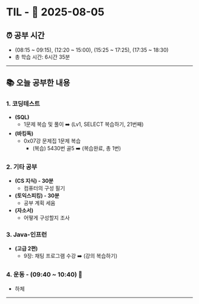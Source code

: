 # TIL - 📅 2025-08-05

## ⏰ 공부 시간
- (08:15 ~ 09:15), (12:20 ~ 15:00), (15:25 ~ 17:25), (17:35 ~ 18:30)
- 총 학습 시간: 6시간 35분

---

## 📚 오늘 공부한 내용
### 1. 코딩테스트
- **(SQL)**
  - 1문제 복습 및 풀이 ➡️ (Lv1, SELECT 복습하기, 21번째)
- **(바킹독)**
  - 0x07강 문제집 1문제 복습
    - (복습) 5430번 <AC> 골5 ➡️ (복습완료, 총 1번)

### 2. 기타 공부
- **(CS 지식) - 30분**
  - 컴퓨터의 구성 필기
- **(토익스피킹) - 30분**
  - 공부 계획 세움
- **(자소서)**
  - 어떻게 구성할지 조사

### 3. Java-인프런
- **(고급 2편)**
  - 9장: 채팅 프로그램 수강 ➡️ (강의 복습하기)

### 4. 운동 - (09:40 ~ 10:40) 👟
- 하체

---
